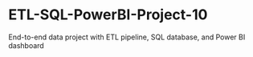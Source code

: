 # ETL-SQL-PowerBI-Project-10
End-to-end data project with ETL pipeline, SQL database, and Power BI dashboard
